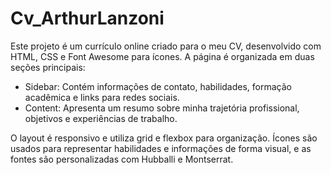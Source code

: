# Cv_ArthurLanzoni

<p>Este projeto é um currículo online criado para o meu CV, desenvolvido com HTML, CSS e Font Awesome para ícones. A página é organizada em duas seções principais:
<ul>
  <li>Sidebar: Contém informações de contato, habilidades, formação acadêmica e links para redes sociais.</li>
  <li>Content: Apresenta um resumo sobre minha trajetória profissional, objetivos e experiências de trabalho.</li>
</ul>
O layout é responsivo e utiliza grid e flexbox para organização. Ícones são usados para representar habilidades e informações de forma visual, e as fontes são personalizadas com Hubballi e Montserrat.</p>
